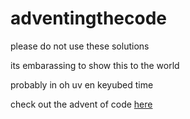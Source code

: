 # adventingthecode
please do not use these solutions

its embarassing to show this to the world

probably in oh uv en keyubed time

check out the advent of code [here](https://adventofcode.com/2022)
